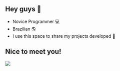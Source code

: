 ## Hey guys 👋 

- Novice Programmer 💻
- Brazilian 🌎
- I use this space to share my projects developed 🤖

## Nice to meet you!
  
  
![](https://media1.tenor.com/m/qMH5o_XizbcAAAAd/but-here%27s-the-coder.gif)


